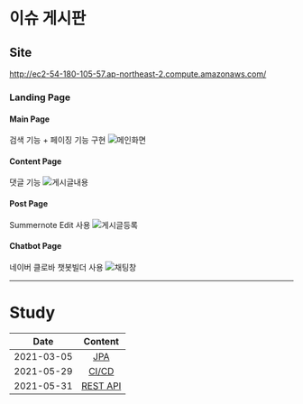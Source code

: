 # 이슈 게시판

## Site
http://ec2-54-180-105-57.ap-northeast-2.compute.amazonaws.com/
### Landing Page
#### Main Page
검색 기능 + 페이징 기능 구현
![메인화면](https://user-images.githubusercontent.com/35329247/113373854-bd9d7800-93a6-11eb-8b02-4b8668df0c8b.PNG)

#### Content Page
댓글 기능 
![게시글내용](https://user-images.githubusercontent.com/35329247/113373895-d60d9280-93a6-11eb-9b30-65757563353a.PNG)

#### Post Page
Summernote Edit 사용 
![게시글등록](https://user-images.githubusercontent.com/35329247/113373909-dd34a080-93a6-11eb-9cfe-22a5c5c3da9c.PNG)

#### Chatbot Page
네이버 클로바 챗봇빌더 사용
![채팅창](https://user-images.githubusercontent.com/35329247/113373925-e1f95480-93a6-11eb-99a9-a0be7ada0dfa.PNG)

----------------------------------------------------------
# Study 
 Date | Content 
  ---|:---:
   2021-03-05 | [ JPA ](https://github.com/jokerKwu/webBoard/blob/master/study/JPA.md)
   2021-05-29 | [ CI/CD ](https://github.com/jokerKwu/webBoard/blob/master/study/CI%26CD.md)  
   2021-05-31 | [ REST API ](https://github.com/jokerKwu/webBoard/blob/master/study/REST%20API.md)
   
   
  
